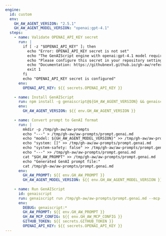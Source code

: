```yaml
---
engine:
  id: custom
  env:
    GH_AW_AGENT_VERSION: "2.5.1"
    GH_AW_AGENT_MODEL_VERSION: "openai:gpt-4.1"
  steps:
    - name: Validate OPENAI_API_KEY secret
      run: |
        if [ -z "$OPENAI_API_KEY" ]; then
          echo "Error: OPENAI_API_KEY secret is not set"
          echo "The GenAIScript engine with openai:gpt-4.1 model requires OPENAI_API_KEY secret to be configured."
          echo "Please configure this secret in your repository settings."
          echo "Documentation: https://githubnext.github.io/gh-aw/reference/engines/"
          exit 1
        fi
        echo "OPENAI_API_KEY secret is configured"
      env:
        OPENAI_API_KEY: ${{ secrets.OPENAI_API_KEY }}
    
    - name: Install GenAIScript
      run: npm install -g genaiscript@${GH_AW_AGENT_VERSION} && genaiscript --version
      env:
        GH_AW_AGENT_VERSION: ${{ env.GH_AW_AGENT_VERSION }}
    
    - name: Convert prompt to GenAI format
      run: |
        mkdir -p /tmp/gh-aw/aw-prompts
        echo "---" > /tmp/gh-aw/aw-prompts/prompt.genai.md
        echo "model: ${GH_AW_AGENT_MODEL_VERSION}" >> /tmp/gh-aw/aw-prompts/prompt.genai.md
        echo "system: []" >> /tmp/gh-aw/aw-prompts/prompt.genai.md
        echo "system-safety: false" >> /tmp/gh-aw/aw-prompts/prompt.genai.md
        echo "---" >> /tmp/gh-aw/aw-prompts/prompt.genai.md
        cat "$GH_AW_PROMPT" >> /tmp/gh-aw/aw-prompts/prompt.genai.md
        echo "Generated GenAI prompt file:"
        cat /tmp/gh-aw/aw-prompts/prompt.genai.md
      env:
        GH_AW_PROMPT: ${{ env.GH_AW_PROMPT }}
        GH_AW_AGENT_MODEL_VERSION: ${{ env.GH_AW_AGENT_MODEL_VERSION }}
    
    - name: Run GenAIScript
      id: genaiscript
      run: genaiscript run /tmp/gh-aw/aw-prompts/prompt.genai.md --mcp-config $GH_AW_MCP_CONFIG --out /tmp/gh-aw/genaiscript-output.md
      env:
        DEBUG: genaiscript:*
        GH_AW_PROMPT: ${{ env.GH_AW_PROMPT }}
        GH_AW_MCP_CONFIG: ${{ env.GH_AW_MCP_CONFIG }}
        GITHUB_TOKEN: ${{ secrets.GITHUB_TOKEN }}
        OPENAI_API_KEY: ${{ secrets.OPENAI_API_KEY }}
---
```


<!--
This shared configuration sets up a custom agentic engine using microsoft/genaiscript.

**Usage:**
Include this file in your workflow using frontmatter imports:

```yaml
---
imports:
  - shared/genaiscript.md
---
```

**Requirements:**
- The workflow will install genaiscript npm package using version from `GH_AW_AGENT_VERSION` env var
- The original prompt file is converted to GenAI markdown format (prompt.genai.md)
- GenAIScript is executed with MCP server configuration if available
- Output is captured in the agent log file

**Note**: 
- This workflow requires internet access to install npm packages
- The genaiscript version can be customized by setting the `GH_AW_AGENT_VERSION` environment variable (default: `2.5.1`)
- The AI model can be customized by setting the `GH_AW_AGENT_MODEL_VERSION` environment variable (default: `openai:gpt-4.1`)
- MCP server configuration is automatically passed if configured in the workflow
-->
